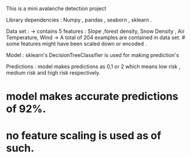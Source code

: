 This is a mini avalanche detection project 

Library dependencies : Numpy , pandas , seaborn , sklearn .

Data set : -> contains 5 features : Slope  ,forest density, Snow Density , Air Temperature,  Wind 
               -> A total of 204 examples are contained in data set.
                # some features might have been scaled down or encoded .
                
Model : sklearn's DecisionTreeClassifier is used for making prediction's 

Predictions : model makes predictions as 0,1 or 2 which means low risk , medium risk and high risk respectively.

# model makes accurate predictions of 92%.
# no feature scaling is used as of such.
